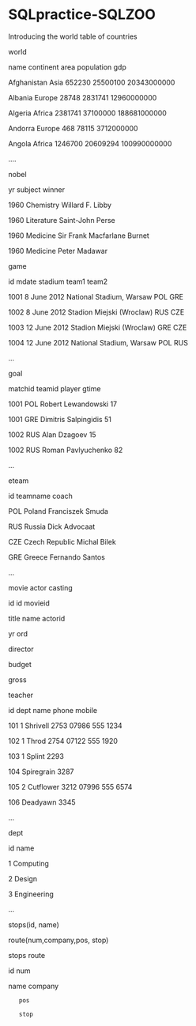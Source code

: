 # SQLpractice-SQLZOO

Introducing the world table of countries

world

name	continent	area	population	gdp

Afghanistan	Asia	652230	25500100	20343000000

Albania	Europe	28748	2831741	12960000000

Algeria	Africa	2381741	37100000	188681000000

Andorra	Europe	468	78115	3712000000

Angola	Africa	1246700	20609294	100990000000

....






nobel

yr	subject	winner

1960	Chemistry	Willard F. Libby

1960	Literature	Saint-John Perse

1960	Medicine	Sir Frank Macfarlane Burnet

1960	Medicine	Peter Madawar




game

id	mdate	stadium	team1	team2

1001	8 June 2012	National Stadium, Warsaw	POL	GRE

1002	8 June 2012	Stadion Miejski (Wroclaw)	RUS	CZE

1003	12 June 2012	Stadion Miejski (Wroclaw)	GRE	CZE

1004	12 June 2012	National Stadium, Warsaw	POL	RUS

...

goal

matchid	teamid	player	gtime

1001	POL	Robert Lewandowski	17

1001	GRE	Dimitris Salpingidis	51

1002	RUS	Alan Dzagoev	15

1002	RUS	Roman Pavlyuchenko	82

...

eteam

id	teamname	coach

POL	Poland	Franciszek Smuda

RUS	Russia	Dick Advocaat

CZE	Czech Republic	Michal Bilek

GRE	Greece	Fernando Santos

...




movie	actor	casting

id	   id	   movieid

title	name	 actorid

yr		       ord

director

budget	

gross	






teacher

id	dept	name	phone	mobile

101	1	Shrivell	2753	07986 555 1234

102	1	Throd	2754	07122 555 1920

103	1	Splint	2293	

104		Spiregrain	3287

105	2	Cutflower	3212	07996 555 6574

106		Deadyawn	3345	

...

dept

id	name

1	Computing

2	Design

3	Engineering

...










stops(id, name)

route(num,company,pos, stop)

stops	 route

id	   num

name	 company

       pos
       
       stop
